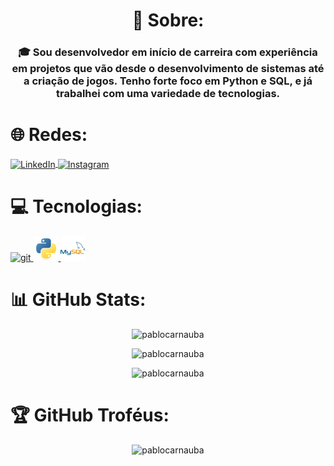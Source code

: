 <h1 align="center">💫 Sobre:</h1>
<h3 align="center">🎓 Sou desenvolvedor em início de carreira com experiência em projetos que vão desde o desenvolvimento de sistemas até a criação de jogos. Tenho forte foco em Python e SQL, e já trabalhei com uma variedade de tecnologias. </h3>

<h1 align="left">🌐 Redes:</h1>
<p align="left">
  <a href="https://linkedin.com/in/pablo-carnauba-799196252" target="_blank">
    <img align="center" src="https://raw.githubusercontent.com/rahuldkjain/github-profile-readme-generator/master/src/images/icons/Social/linked-in-alt.svg" alt="LinkedIn" height="30" width="40" />
  </a>
  <a href="https://instagram.com/pablokkkjjj" target="_blank">
    <img align="center" src="https://raw.githubusercontent.com/rahuldkjain/github-profile-readme-generator/master/src/images/icons/Social/instagram.svg" alt="Instagram" height="30" width="40" />
  </a>
</p>

<h1 align="left">💻 Tecnologias:</h1>
<p align="left">
  <a href="https://git-scm.com/" target="_blank" rel="noreferrer">
    <img src="https://www.vectorlogo.zone/logos/git-scm/git-scm-icon.svg" alt="git" width="40" height="40"/>
  </a>
  <a href="https://www.python.org" target="_blank" rel="noreferrer">
    <img src="https://raw.githubusercontent.com/devicons/devicon/master/icons/python/python-original.svg" alt="python" width="40" height="40"/>
  </a>
  <a href="https://www.mysql.com/" target="_blank" rel="noreferrer">
    <img src="https://raw.githubusercontent.com/devicons/devicon/master/icons/mysql/mysql-original-wordmark.svg" alt="mysql" width="40" height="40"/>
  </a>
</p>

<h1 align="left">📊 GitHub Stats:</h1>
<p align="center">
  <img src="https://github-readme-streak-stats.herokuapp.com/?user=pablocarnauba&theme=dracula&locale=pt-br" alt="pablocarnauba" />
</p>
<p align="center">
  <img src="https://github-readme-stats.vercel.app/api?username=pablocarnauba&show_icons=true&locale=pt-br&theme=dracula" alt="pablocarnauba" />
</p>
<p align="center">
  <img src="https://github-readme-stats.vercel.app/api/top-langs?username=pablocarnauba&show_icons=true&locale=pt-br&layout=compact&theme=dracula" alt="pablocarnauba" />
</p>

<h1 align="left">🏆 GitHub Troféus:</h1>
<p align="center">
  <img src="https://github-profile-trophy.vercel.app/?username=pablocarnauba&theme=dracula" alt="pablocarnauba" />
</p>
